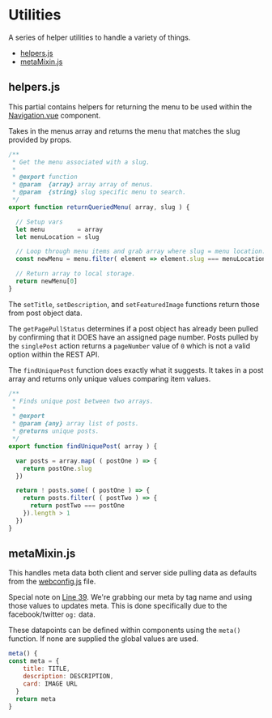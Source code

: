 # Utilities
A series of helper utilities to handle a variety of things.

  * [helpers.js](https://github.com/jomurgel/project-acorn-ssr/blob/master/src/utilities/helpers.js)
  * [metaMixin.js](https://github.com/jomurgel/project-acorn-ssr/blob/master/src/utilities/metaMixin.js)

## helpers.js
This partial contains helpers for returning the menu to be used within the [Navigation.vue](https://github.com/jomurgel/project-acorn-ssr/blob/master/src/views/components/Navigation.vue) component.

Takes in the menus array and returns the menu that matches the slug provided by props.

``` javascript
/**
 * Get the menu associated with a slug.
 *
 * @export function
 * @param  {array} array array of menus.
 * @param  {string} slug specific menu to search.
 */
export function returnQueriedMenu( array, slug ) {

  // Setup vars
  let menu         = array
  let menuLocation = slug

  // Loop through menu items and grab array where slug = menu location.
  const newMenu = menu.filter( element => element.slug === menuLocation )

  // Return array to local storage.
  return newMenu[0]
}
```

The `setTitle`, `setDescription`, and `setFeaturedImage` functions return those from post object data.

The `getPagePullStatus` determines if a post object has already been pulled by confirming that it DOES have an assigned page number. Posts pulled by the `singlePost` action returns a `pageNumber` value of `0` which is not a valid option within the REST API.

The `findUniquePost` function does exactly what it suggests. It takes in a post array and returns only unique values comparing item values.

``` javascript
/**
 * Finds unique post between two arrays.
 *
 * @export
 * @param {any} array list of posts.
 * @returns unique posts.
 */
export function findUniquePost( array ) {

  var posts = array.map( ( postOne ) => {
    return postOne.slug
  })

  return ! posts.some( ( postOne ) => {
    return posts.filter( ( postTwo ) => {
      return postTwo === postOne
    }).length > 1
  })
}
```
## metaMixin.js
This handles meta data both client and server side pulling data as defaults from the [webconfig.js](https://github.com/jomurgel/project-acorn-ssr/blob/master/webconfig.js) file.

Special note on [Line 39](https://github.com/jomurgel/project-acorn-ssr/blob/master/src/utilities/metaMixin.js#L39). We're grabbing our meta by tag name and using those values to updates meta. This is done specifically due to the facebook/twitter `og:` data.

These datapoints can be defined within components using the `meta()` function. If none are supplied the global values are used.

``` javascript
meta() {
const meta = {
    title: TITLE,
    description: DESCRIPTION,
    card: IMAGE URL
  }
  return meta
}
```
